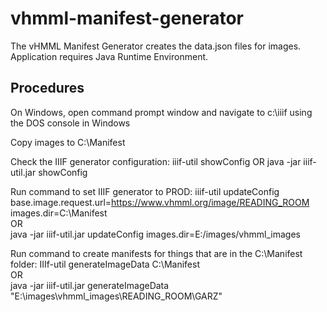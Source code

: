 # vhmml-manifest-generator

The vHMML Manifest Generator creates the data.json files for images. Application requires Java Runtime Environment.

## Procedures

On Windows, open command prompt window and navigate to c:\iiif using the DOS console in Windows

Copy images to C:\Manifest

Check the IIIF generator configuration:
iiif-util showConfig OR java -jar iiif-util.jar showConfig

Run command to set IIIF generator to PROD:
iiif-util updateConfig base.image.request.url=https://www.vhmml.org/image/READING_ROOM images.dir=C:\Manifest<br>
OR<br>
java -jar iiif-util.jar updateConfig images.dir=E:/images/vhmml_images

Run command to create manifests for things that are in the C:\Manifest folder:
IIIf-util generateImageData C:\Manifest<br>
OR<br>
java -jar iiif-util.jar generateImageData "E:\images\vhmml_images\READING_ROOM\GARZ"
